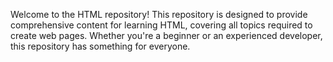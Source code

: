 Welcome to the HTML repository! This repository is designed to provide comprehensive content for learning HTML, covering all topics required to create web pages. 
Whether you're a beginner or an experienced developer, this repository has something for everyone.
